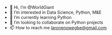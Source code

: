 - 👋 Hi, I’m @WorldGiant
- 👀 I’m interested in Data Science, Python, M&E
- 🌱 I’m currently learning Python
- 💞️ I’m looking to collaborate on Python projects
- 📫 How to reach me laronenowegbe@gmail.com

<!---
Laron05/Laron05 is a ✨ special ✨ repository because its `README.md` (this file) appears on your GitHub profile.
You can click the Preview link to take a look at your changes.
--->
